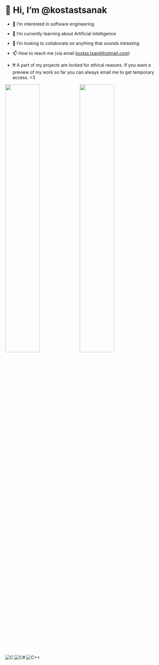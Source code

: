 # 👋 Hi, I’m @kostastsanak
- 👀 I’m interested in software engineering
- 🌱 I’m currently learning about Artificial intelligence
- 💞️ I’m looking to collaborate on anything that sounds intresting
- 📫 How to reach me (via email kostas.tsan@hotmail.com)

- ❗❗ A part of my projects are locked for ethical reasons. If you want a preview of my work so far you can always email me to get temporary access. <3

<div>
  <img align ="left" width ="47%" src="https://github-readme-stats.vercel.app/api?username=kostastsanak&show_icons=true&theme=radical"/>

  <img align ="left" width ="47%" src="https://github-readme-stats.vercel.app/api/top-langs/?username=kostastsanak&layout=compact"/>
  <img align ="left" alt = "C" src="https://img.shields.io/badge/c-%2300599C.svg?style=for-the-badge&logo=c&logoColor=white"/>
  <img align ="left" alt = "C#" src="https://img.shields.io/badge/c%23-%23239120.svg?style=for-the-badge&logo=c-sharp&logoColor=white"/>
  <br>
  <img alt = "C++" src="https://img.shields.io/badge/c++-%2300599C.svg?style=for-the-badge&logo=c%2B%2B&logoColor=white"/>
</div>
